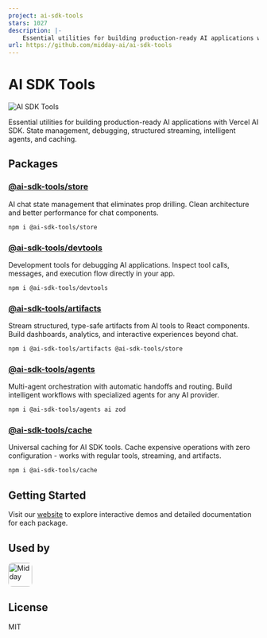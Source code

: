 ```yaml
---
project: ai-sdk-tools
stars: 1027
description: |-
    Essential utilities for building production-ready AI applications with Vercel AI SDK. State management, debugging, structured streaming, intelligent agents, and caching.
url: https://github.com/midday-ai/ai-sdk-tools
---
```


# AI SDK Tools

![AI SDK Tools](image.png)

Essential utilities for building production-ready AI applications with Vercel AI SDK. State management, debugging, structured streaming, intelligent agents, and caching.

## Packages

### [@ai-sdk-tools/store](./packages/store)
AI chat state management that eliminates prop drilling. Clean architecture and better performance for chat components.

```bash
npm i @ai-sdk-tools/store
```

### [@ai-sdk-tools/devtools](./packages/devtools)
Development tools for debugging AI applications. Inspect tool calls, messages, and execution flow directly in your app.

```bash
npm i @ai-sdk-tools/devtools
```

### [@ai-sdk-tools/artifacts](./packages/artifacts)
Stream structured, type-safe artifacts from AI tools to React components. Build dashboards, analytics, and interactive experiences beyond chat.

```bash
npm i @ai-sdk-tools/artifacts @ai-sdk-tools/store
```

### [@ai-sdk-tools/agents](./packages/agents)
Multi-agent orchestration with automatic handoffs and routing. Build intelligent workflows with specialized agents for any AI provider.

```bash
npm i @ai-sdk-tools/agents ai zod
```

### [@ai-sdk-tools/cache](./packages/cache)
Universal caching for AI SDK tools. Cache expensive operations with zero configuration - works with regular tools, streaming, and artifacts.

```bash
npm i @ai-sdk-tools/cache
```

## Getting Started

Visit our [website](https://ai-sdk-tools.dev) to explore interactive demos and detailed documentation for each package.

## Used by

<a href="https://midday.ai">
  <img src="https://pbs.twimg.com/profile_images/1930607581971501057/vz4YyNOV_400x400.png" alt="Midday" width="48" height="48" style="vertical-align:middle; border-radius:8px;" />
</a>

## License

MIT

